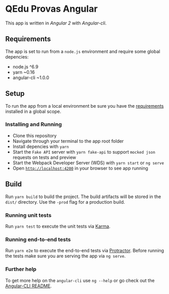 # QEdu Provas Angular

This app is written in *Angular 2* with *Angular-cli*.

## Requirements

The app is set to run from a `node.js` environment and require some global depencies:

* node.js ^6.9
* yarn ~0.16
* angular-cli ~1.0.0

## Setup

To run the app from a local environment be sure you have the [requirements](#requirements) installed in a global scope.

### Installing and Running

* Clone this repository
* Navigate through your terminal to the app root folder
* Install depencies with `yarn`
* Start the `Fake API` server with `yarn fake-api` to support `mocked json` requests on tests and preview 
* Start the Webpack Developer Server (WDS) with `yarn start` or `ng serve`
* Open [`http://localhost:4200`](http://localhost:4200) in your browser to see app running


## Build

Run `yarn build` to build the project. The build artifacts will be stored in the `dist/` directory. Use the `-prod` flag for a production build.

### Running unit tests

Run `yarn test` to execute the unit tests via [Karma](https://karma-runner.github.io).

### Running end-to-end tests

Run `yarn e2e` to execute the end-to-end tests via [Protractor](http://www.protractortest.org/).
Before running the tests make sure you are serving the app via `ng serve`.

### Further help

To get more help on the `angular-cli` use `ng --help` or go check out the [Angular-CLI README](https://github.com/angular/angular-cli/blob/master/README.md).
